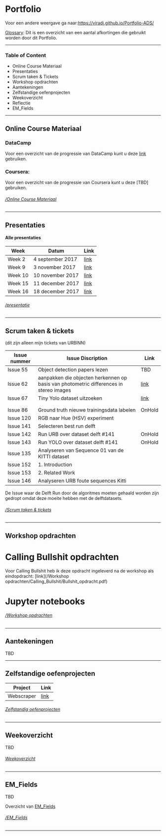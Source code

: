 # Portfolio 

Voor een andere weergave ga naar:https://viradj.github.io/Portfolio-ADS/ 

[Glossary](https://drive.google.com/open?id=1T6SjqoIwcnKSawCsKNcVKFhOjxyqTFTCHt-RJHc6fOY): Dit is een overzicht van een aantal afkortingen die gebruikt worden door dit Portfolio.

-------------------------------

### Table of Content

- Online Course Materiaal
- Presentaties
- Scrum taken & Tickets
- Workshop opdrachten
- Aantekeningen
- Zelfstandige oefenprojecten
- Weekoverzicht
- Reflectie
- EM_Fields


--------------------------------------------------------------------



## Online Course Materiaal

### DataCamp
Voor een overzicht van de progressie van DataCamp kunt u deze [link](https://github.com/Viradj/Portfolio/blob/master/Online%20Course%20Materiaal/DataCamp.md) gebruiken. 

### Coursera: 
Voor een overzicht van de progressie van Coursera kunt u deze [TBD] gebruiken.  

###### [_/Online Course Materiaal_](/Online%20Course%20Materiaal)

---------------------------------------------------------------------





## Presentaties

#### Alle presentaties

| Week | Datum | Link |
|------|-------|------|
|Week 2|4 september 2017| [link](/Presentatie/Week_2/Week_1_Sprint_1.pdf)|
|Week 9|3 november 2017| [link](/Presentatie/Week_9/Week_9-Presentatie.pdf)|
|Week 10|10 november 2017| [link](/Presentatie/Week_10/Week_10-Presentatie.pdf)|
|Week 15|11 december 2017| [link](/Presentatie/Week_15/Week_15-Presentatie.pdf)|
|Week 16|18 december 2017| [link](/Presentatie/Week_16/Week_16-Presentatie.pdf)|



###### [_/presentatie_](/Presentatie)

-----------------------------------------------------------------------------------


## Scrum taken & tickets
(dit zijn alleen mijn tickets van URBINN) 



| Issue nummer | Issue Discription | Link |
| -------------|--------------|------|
| Issue 55 | Object detection papers lezen | TBD |
| Issue 62     | aanpakken die objecten herkennen op basis van photometric differences in stereo images  |[link](/Scrum%20taken%20%26%20Tickets/Issue%2062%20-%20aanpakken%20die%20objecten%20herkennen%20op%20basis%20van%20photometric%20differences%20in%20stereo%20images/Issue%2062%20-%20photometric%20differen.pdf)      |
| Issue 67     | Tiny Yolo dataset uitzoeken  |[link](/Scrum%20taken%20%26%20Tickets/Issue%2067%20-%20Tiny%20Yolo%20dataset%20uitzoeken/Issue%2067%20-%20Tiny%20YOLO%20datasets%20.pdf)|
|  |  |
|  |  |
| Issue 86 | Ground truth nieuwe trainingsdata labelen | OnHold  |
| Issue 120 | RGB naar Hue (HSV) experiment |  |
| Issue 141 | Selecteren best run delft |  |
| Issue 142 | Run URB over dataset delft #141 | OnHold  |
| Issue 143 | Run YOLO over dataset delft #141 | OnHold  |
| Issue 135 | Analyseren van Sequence 01 van de KITTI dataset |  |
| Issue 152 | 1. Introduction |  |
| Issue 153 | 2. Related Work |  |
| Issue 146 | Analyseren URB foute sequences Kitti |   | 


De Issue waar de Delft Run door de algoritmes moeten gehaald worden zijn gedropt omdat deze moeite hebben met de delftdatasets. 



###### [_/Scrum taken & tickets_](/Scrum%20taken%20%26%20Tickets)

------------------------------------------------------------------------------------------

## Workshop opdrachten

# Calling Bullshit opdrachten

Voor Calling Bullshit heb ik deze opdracht ingeleverd na de workshop als eindopdracht: [link](/Workshop opdrachten/Calling_Bullshit/Bullshit_opdracht.pdf)



# Jupyter notebooks 





###### [_/Workshop opdrachten_](/Workshop%20opdrachten)
---------------------------------------------------------------------------------------------


## Aantekeningen

TBD




-------------------------------------------------------------------------------------------

## Zelfstandige oefenprojecten

|Project | Link |
|--------|------|
|Webscraper|[link](/Zelfstandige%20oefenprojecten/Webscrape)|





###### [_Zelfstandig oefenprojecten_](/Zelfstandige%20oefenprojecten)


---------------------------------------------------------------------------------------------

## Weekoverzicht 

TBD



###### [_Weekoverzicht_](/Week%20overzicht)


-----------------------------------------------------------------------------------------------

## EM_Fields

TBD

Overzicht van [EM_Fields](/EM-Fields) 

###### [_/EM_Fields_](EM-Fields)


-----------------------------------------------------------------------------------------------



